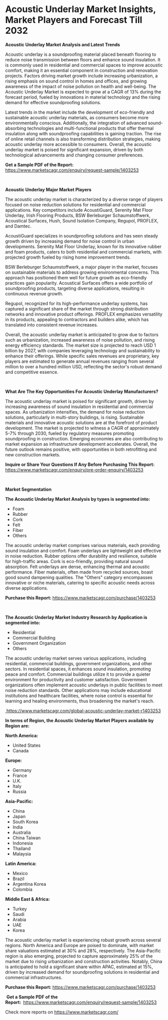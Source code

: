 <p><h1>Acoustic Underlay Market Insights, Market Players and Forecast Till 2032</h1></p><p><strong>Acoustic Underlay Market Analysis and Latest Trends</strong></p>
<p><p>Acoustic underlay is a soundproofing material placed beneath flooring to reduce noise transmission between floors and enhance sound insulation. It is commonly used in residential and commercial spaces to improve acoustic comfort, making it an essential component in construction and renovation projects. Factors driving market growth include increasing urbanization, a rising emphasis on sound control in homes and offices, and growing awareness of the impact of noise pollution on health and well-being. The Acoustic Underlay Market is expected to grow at a CAGR of 13% during the forecast period, fueled by innovations in material technology and the rising demand for effective soundproofing solutions. </p><p>Latest trends in the market include the development of eco-friendly and sustainable acoustic underlay materials, as consumers become more environmentally conscious. Additionally, the integration of advanced sound-absorbing technologies and multi-functional products that offer thermal insulation along with soundproofing capabilities is gaining traction. The rise of online retail channels is also transforming distribution strategies, making acoustic underlay more accessible to consumers. Overall, the acoustic underlay market is poised for significant expansion, driven by both technological advancements and changing consumer preferences.</p></p>
<p><strong>Get a Sample PDF of the Report:&nbsp;</strong> <a href="https://www.marketscagr.com/enquiry/request-sample/1403253?utm_campaign=2998&utm_medium=2&utm_source=Github&utm_content=ia&utm_term=28032025&utm_id=acoustic-underlay">https://www.marketscagr.com/enquiry/request-sample/1403253</a></p>
<p>&nbsp;</p>
<p><strong>Acoustic Underlay Major Market Players</strong></p>
<p><p>The acoustic underlay market is characterized by a diverse range of players focused on noise reduction solutions for residential and commercial applications. Key competitors include AcoustiGuard, Serenity Mat Floor Underlay, Irish Flooring Products, BSW Berleburger Schaumstoffwerk, Acoustical Surfaces, Hush, Sound Isolation Company, Regupol, PROFLEX, and Damtec.</p><p>AcoustiGuard specializes in soundproofing solutions and has seen steady growth driven by increasing demand for noise control in urban developments. Serenity Mat Floor Underlay, known for its innovative rubber and foam products, caters to both residential and commercial markets, with projected growth fueled by rising home improvement trends.</p><p>BSW Berleburger Schaumstoffwerk, a major player in the market, focuses on sustainable materials to address growing environmental concerns. This approach has positioned them well for future growth as eco-friendly practices gain popularity. Acoustical Surfaces offers a wide portfolio of soundproofing products, targeting diverse applications, resulting in continuous revenue growth.</p><p>Regupol, recognized for its high-performance underlay systems, has captured a significant share of the market through strong distribution networks and innovative product offerings. PROFLEX emphasizes versatility in its products, appealing to contractors and builders alike, which has translated into consistent revenue increases.</p><p>Overall, the acoustic underlay market is anticipated to grow due to factors such as urbanization, increased awareness of noise pollution, and rising energy efficiency standards. The market size is projected to reach USD 1 billion by 2027, with companies leveraging technology and sustainability to enhance their offerings. While specific sales revenues are proprietary, key players are estimated to generate annual revenues ranging from several million to over a hundred million USD, reflecting the sector's robust demand and competitive essence.</p></p>
<p>&nbsp;</p>
<p><strong>What Are The Key Opportunities For Acoustic Underlay Manufacturers?</strong></p>
<p><p>The acoustic underlay market is poised for significant growth, driven by increasing awareness of sound insulation in residential and commercial spaces. As urbanization intensifies, the demand for noise reduction solutions, particularly in multi-story buildings, is rising. Sustainable materials and innovative acoustic solutions are at the forefront of product development. The market is projected to witness a CAGR of approximately 5-7% through 2030, fueled by regulatory measures promoting soundproofing in construction. Emerging economies are also contributing to market expansion as infrastructure development accelerates. Overall, the future outlook remains positive, with opportunities in both retrofitting and new construction markets.</p></p>
<p><strong>Inquire or Share Your Questions If Any Before Purchasing This Report:</strong> <a href="https://www.marketscagr.com/enquiry/pre-order-enquiry/1403253?utm_campaign=2998&utm_medium=2&utm_source=Github&utm_content=ia&utm_term=28032025&utm_id=acoustic-underlay">https://www.marketscagr.com/enquiry/pre-order-enquiry/1403253</a></p>
<p>&nbsp;</p>
<p><strong>Market Segmentation</strong></p>
<p><strong>The Acoustic Underlay Market Analysis by types is segmented into:</strong></p>
<p><ul><li>Foam</li><li>Rubber</li><li>Cork</li><li>Felt</li><li>Fiber</li><li>Others</li></ul></p>
<p><p>The acoustic underlay market comprises various materials, each providing sound insulation and comfort. Foam underlays are lightweight and effective in noise reduction. Rubber options offer durability and resilience, suitable for high-traffic areas. Cork is eco-friendly, providing natural sound absorption. Felt underlays are dense, enhancing thermal and acoustic performance. Fiber materials, often made from recycled sources, boast good sound dampening qualities. The "Others" category encompasses innovative or niche materials, catering to specific acoustic needs across diverse applications.</p></p>
<p><strong>Purchase this Report:&nbsp;</strong><a href="https://www.marketscagr.com/purchase/1403253?utm_campaign=2998&utm_medium=2&utm_source=Github&utm_content=ia&utm_term=28032025&utm_id=acoustic-underlay">https://www.marketscagr.com/purchase/1403253</a></p>
<p>&nbsp;</p>
<p><strong>The Acoustic Underlay Market Industry Research by Application is segmented into:</strong></p>
<p><ul><li>Residential</li><li>Commercial Building</li><li>Government Organization</li><li>Others</li></ul></p>
<p><p>The acoustic underlay market serves various applications, including residential, commercial buildings, government organizations, and other sectors. In residential spaces, it enhances sound insulation, promoting peace and comfort. Commercial buildings utilize it to provide a quieter environment for productivity and customer satisfaction. Government organizations often implement acoustic underlays in public facilities to meet noise reduction standards. Other applications may include educational institutions and healthcare facilities, where noise control is essential for learning and healing environments, thus broadening the market's reach.</p></p>
<p><a href="https://www.marketscagr.com/global-acoustic-underlay-market-r1403253?utm_campaign=2998&utm_medium=2&utm_source=Github&utm_content=ia&utm_term=28032025&utm_id=acoustic-underlay">&nbsp;https://www.marketscagr.com/global-acoustic-underlay-market-r1403253</a></p>
<p><strong>In terms of Region, the Acoustic Underlay Market Players available by Region are:</strong></p>
<p>
    <p> <strong> North America: </strong>
        <ul>
            <li>United States</li>
            <li>Canada</li>
        </ul>
        </p> 
    <p> <strong> Europe: </strong>
        <ul>
            <li>Germany</li>
            <li>France</li>
            <li>U.K.</li>
            <li>Italy</li>
            <li>Russia</li>
        </ul>
        </p> 
    <p> <strong> Asia-Pacific: </strong>
        <ul>
            <li>China</li>
            <li>Japan</li>
            <li>South Korea</li>
            <li>India</li>
            <li>Australia</li>
            <li>China Taiwan</li>
            <li>Indonesia</li>
            <li>Thailand</li>
            <li>Malaysia</li>
        </ul>
        </p> 
    <p> <strong> Latin America: </strong>
        <ul>
            <li>Mexico</li>
            <li>Brazil</li>
            <li>Argentina Korea</li>
            <li>Colombia</li>
        </ul>
        </p> 
    <p> <strong> Middle East & Africa: </strong>
        <ul>
            <li>Turkey</li>
            <li>Saudi</li>
            <li>Arabia</li>
            <li>UAE</li>
            <li>Korea</li>
        </ul>
    </p>
    </p>
<p><p>The acoustic underlay market is experiencing robust growth across several regions. North America and Europe are poised to dominate, with market share valuations estimated at 30% and 28%, respectively. The Asia-Pacific region is also emerging, projected to capture approximately 25% of the market due to rising urbanization and construction activities. Notably, China is anticipated to hold a significant share within APAC, estimated at 15%, driven by increased demand for soundproofing solutions in residential and commercial infrastructures.</p></p>
<p><strong>Purchase this Report: </strong><a href="https://www.marketscagr.com/purchase/1403253?utm_campaign=2998&utm_medium=2&utm_source=Github&utm_content=ia&utm_term=28032025&utm_id=acoustic-underlay">https://www.marketscagr.com/purchase/1403253</a></p>
<p>&nbsp;<strong>Get a Sample PDF of the Report:&nbsp;&nbsp;</strong><a href="https://www.marketscagr.com/enquiry/request-sample/1403253?utm_campaign=2998&utm_medium=2&utm_source=Github&utm_content=ia&utm_term=28032025&utm_id=acoustic-underlay">https://www.marketscagr.com/enquiry/request-sample/1403253</a></p>
<p><strong></strong></p>
<p>Check more reports on <a href="https://www.marketscagr.com/?utm_campaign=2998&utm_medium=2&utm_source=Github&utm_content=ia&utm_term=28032025&utm_id=acoustic-underlay">https://www.marketscagr.com/</a></p>